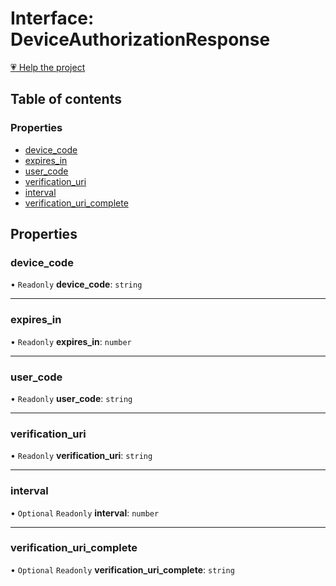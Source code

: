 # Interface: DeviceAuthorizationResponse

[💗 Help the project](https://github.com/sponsors/panva)

## Table of contents

### Properties

- [device\_code](DeviceAuthorizationResponse.md#device_code)
- [expires\_in](DeviceAuthorizationResponse.md#expires_in)
- [user\_code](DeviceAuthorizationResponse.md#user_code)
- [verification\_uri](DeviceAuthorizationResponse.md#verification_uri)
- [interval](DeviceAuthorizationResponse.md#interval)
- [verification\_uri\_complete](DeviceAuthorizationResponse.md#verification_uri_complete)

## Properties

### device\_code

• `Readonly` **device\_code**: `string`

___

### expires\_in

• `Readonly` **expires\_in**: `number`

___

### user\_code

• `Readonly` **user\_code**: `string`

___

### verification\_uri

• `Readonly` **verification\_uri**: `string`

___

### interval

• `Optional` `Readonly` **interval**: `number`

___

### verification\_uri\_complete

• `Optional` `Readonly` **verification\_uri\_complete**: `string`
